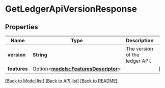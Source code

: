 # GetLedgerApiVersionResponse

## Properties

Name | Type | Description | Notes
------------ | ------------- | ------------- | -------------
**version** | **String** | The version of the ledger API. | 
**features** | Option<[**models::FeaturesDescriptor**](FeaturesDescriptor.md)> |  | [optional]

[[Back to Model list]](../README.md#documentation-for-models) [[Back to API list]](../README.md#documentation-for-api-endpoints) [[Back to README]](../README.md)


